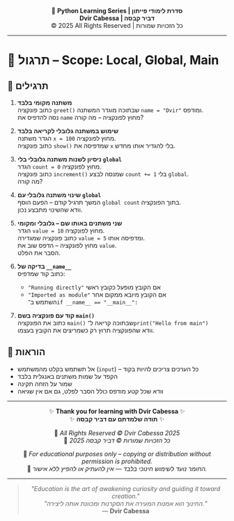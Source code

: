 <!-- DC_HEADER_START -->
<div align="center">

🐍 **Python Learning Series | סדרת לימודי פייתון**  
**Dvir Cabessa | דביר קבסה**  
© 2025 All Rights Reserved | כל הזכויות שמורות

</div>

---
<!-- DC_HEADER_END -->

# 📘 תרגול – Scope: Local, Global, Main

## 🧪 תרגילים

1. **משתנה מקומי בלבד**  
   כתוב פונקציה `greet()` שבתוכה מוגדר המשתנה `name = "Dvir"` ומודפס.  
   נסה להדפיס את `name` מחוץ לפונקציה – מה קורה?

2. **שימוש במשתנה גלובלי לקריאה בלבד**  
   הגדר משתנה `x = 100` מחוץ לפונקציה.  
   כתוב פונקציה `show()` שמדפיסה את `x` בלי להגדיר אותו מחדש.

3. **ניסיון לשנות משתנה גלובלי בלי `global`**  
   הגדר `count = 0` מחוץ לפונקציה.  
   כתוב פונקציה `increment()` שמנסה לבצע `count += 1` בלי `global`.  
   מה קורה?

4. **שינוי משתנה גלובלי עם `global`**  
   המשך תרגיל קודם – הפעם הוסף `global count` בתוך הפונקציה.  
   וודא שהשינוי מתבצע נכון.

5. **שני משתנים באותו שם – גלובלי ומקומי**  
   הגדר `value = 10` מחוץ לפונקציה.  
   כתוב פונקציה שמגדירה `value = 5` ומדפיסה אותו.  
   מחוץ לפונקציה – הדפס שוב את `value`.  
   הסבר את הפלט.

6. **בדיקה של `__name__`**  
   כתוב קוד שמדפיס:
   - `"Running directly"` אם הקובץ מופעל כקובץ ראשי
   - `"Imported as module"` אם הקובץ מיובא ממקום אחר  
   השתמש ב־`if __name__ == "__main__":`

7. **קוד עם פונקציה בשם `main()`**  
   כתוב את הפונקציה `main()` שבתוכה קריאה ל־`print("Hello from main")`  
   וודא שהפונקציה תרוץ רק כשמריצים את הקובץ בעצמו.

## 📌 הוראות

- אל תשתמש בקלט מהמשתמש (`input`) – כל הערכים צריכים להיות בקוד
- הקפד על שמות משתנים באנגלית בלבד
- שמור על הזחה תקינה
- וודא שכל קטע מודפס כולל הסבר לפלט, גם אם אין שגיאה

<!-- DC_FOOTER_START -->
---

<div align="center">

✨ **Thank you for learning with Dvir Cabessa** ✨  
✨ **תודה שלמדתם עם דביר קבסה** ✨  

📘 *All Rights Reserved © Dvir Cabessa 2025*  
📘 *כל הזכויות שמורות © דביר קבסה 2025*  

🔗 *For educational purposes only – copying or distribution without permission is prohibited.*  
🔗 *החומר נועד לשימוש חינוכי בלבד — אין להעתיק או להפיץ ללא אישור.*

---

> _"Education is the art of awakening curiosity and guiding it toward creation."_  
> _"החינוך הוא אמנות המעירה את הסקרנות ומכוונת אותה ליצירה."_  
> — **Dvir Cabessa**

</div>
<!-- DC_FOOTER_END -->

